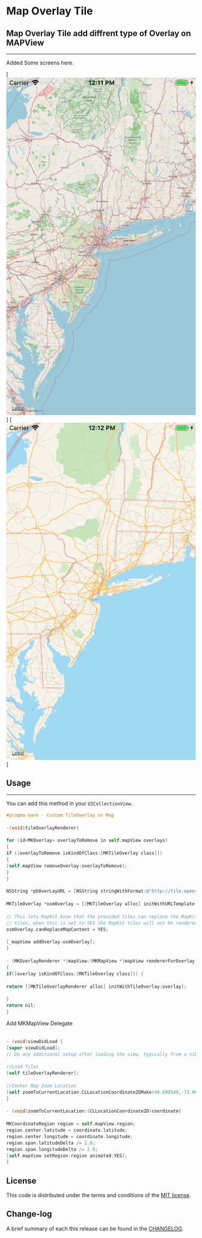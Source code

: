 
Map Overlay Tile
=========

## Map Overlay Tile add diffrent type of Overlay on MAPView
------------
 Added Some screens here.
 
[![](https://github.com/pawankv89/MAPOverlayTile/blob/master/images/screen_1.png)]
[![](https://github.com/pawankv89/MAPOverlayTile/blob/master/images/screen_2.png)]


## Usage
------------
 You can add this method in your `UICollectionView`.


```objective-c
#pragma mark - Custom TileOverlay on Map

-(void)tileOverlayRenderer{

for (id<MKOverlay> overlayToRemove in self.mapView.overlays)
{
if ([overlayToRemove isKindOfClass:[MKTileOverlay class]])
{
[self.mapView removeOverlay:overlayToRemove];
}
}

NSString *pbOverLayURL = [NSString stringWithFormat:@"http://tile.openstreetmap.org/{z}/{x}/{y}.png?"];

MKTileOverlay *osmOverlay = [[MKTileOverlay alloc] initWithURLTemplate:pbOverLayURL];

// This lets MapKit know that the provided tiles can replace the MapKit provided
// tiles, when this is set to YES the MapKit tiles will not be rendered.
osmOverlay.canReplaceMapContent = YES;

[_mapView addOverlay:osmOverlay];
}

- (MKOverlayRenderer *)mapView:(MKMapView *)mapView rendererForOverlay:(id <MKOverlay>)overlay
{
if([overlay isKindOfClass:[MKTileOverlay class]]) {

return [[MKTileOverlayRenderer alloc] initWithTileOverlay:overlay];

}
return nil;
}

```
 Add MKMapView Delegate 

```objective-c

- (void)viewDidLoad {
[super viewDidLoad];
// Do any additional setup after loading the view, typically from a nib.

//Load Tiles
[self tileOverlayRenderer];

//Center Map Zoom Location
[self zoomToCurrentLocation:CLLocationCoordinate2DMake(40.690549,-73.966133)];
}

- (void)zoomToCurrentLocation:(CLLocationCoordinate2D)coordinate{

MKCoordinateRegion region = self.mapView.region;
region.center.latitude = coordinate.latitude;
region.center.longitude = coordinate.longitude;
region.span.latitudeDelta /= 2.0;
region.span.longitudeDelta /= 2.0;
[self.mapView setRegion:region animated:YES];
}

```

## License

This code is distributed under the terms and conditions of the [MIT license](LICENSE).

## Change-log

A brief summary of each this release can be found in the [CHANGELOG](CHANGELOG.mdown). 
